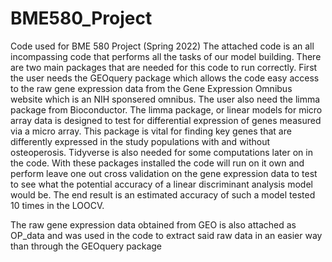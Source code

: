 # BME580_Project
Code used for BME 580 Project (Spring 2022)
The attached code is an all incompassing code that performs all the tasks of our model building. There are two main packages that are needed for this
code to run correctly. First the user needs the GEOquery package which allows the code easy access to the raw gene expression data from the Gene Expression
Omnibus website which is an NIH sponsered omnibus. The user also need the limma package from Bioconductor. The limma package, or linear models for micro 
array data is designed to test for differential expression of genes measured via a micro array. This package is vital for finding key genes that are 
differently expressed in the study populations with and without osteoperosis. Tidyverse is also needed for some computations later on in the code.
With these packages installed the code will run on it own and perform leave one out cross validation on the gene expression data to test to see what the 
potential accuracy of a linear discriminant analysis model would be. The end result is an estimated accuracy of such a model tested 10 times in the LOOCV.

The raw gene expression data obtained from GEO is also attached as OP_data and was used in the code to extract said raw data in an easier way than through 
the GEOquery package
